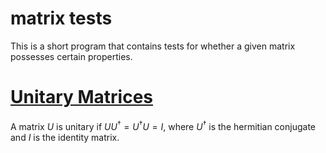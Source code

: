 # matrix tests
This is a short program that contains tests for whether a given matrix possesses certain properties.

# [Unitary Matrices](https://en.wikipedia.org/wiki/Unitary_matrix)
A matrix $U$ is unitary if $UU^{\dagger}=U^{\dagger}U=I$, where $U^\dagger$ is the hermitian conjugate and $I$ is the identity matrix.
